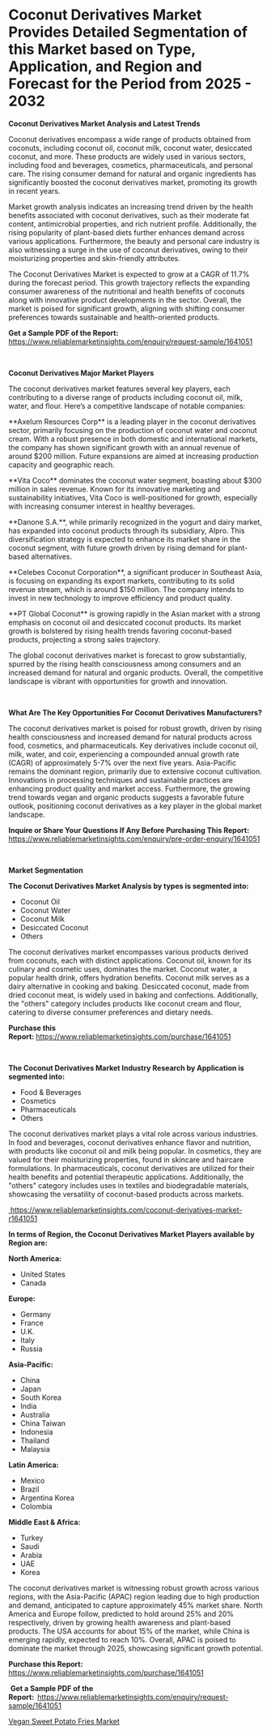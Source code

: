 <p><h1>Coconut Derivatives Market Provides Detailed Segmentation of this Market based on Type, Application, and Region and Forecast for the Period from 2025 - 2032</h1></p><p><strong>Coconut Derivatives Market Analysis and Latest Trends</strong></p>
<p><p>Coconut derivatives encompass a wide range of products obtained from coconuts, including coconut oil, coconut milk, coconut water, desiccated coconut, and more. These products are widely used in various sectors, including food and beverages, cosmetics, pharmaceuticals, and personal care. The rising consumer demand for natural and organic ingredients has significantly boosted the coconut derivatives market, promoting its growth in recent years.</p><p>Market growth analysis indicates an increasing trend driven by the health benefits associated with coconut derivatives, such as their moderate fat content, antimicrobial properties, and rich nutrient profile. Additionally, the rising popularity of plant-based diets further enhances demand across various applications. Furthermore, the beauty and personal care industry is also witnessing a surge in the use of coconut derivatives, owing to their moisturizing properties and skin-friendly attributes.</p><p>The Coconut Derivatives Market is expected to grow at a CAGR of 11.7% during the forecast period. This growth trajectory reflects the expanding consumer awareness of the nutritional and health benefits of coconuts along with innovative product developments in the sector. Overall, the market is poised for significant growth, aligning with shifting consumer preferences towards sustainable and health-oriented products.</p></p>
<p><strong>Get a Sample PDF of the Report:&nbsp;</strong> <a href="https://www.reliablemarketinsights.com/enquiry/request-sample/1641051?utm_campaign=2669&utm_medium=2&utm_source=Github&utm_content=ia&utm_term=07042025&utm_id=coconut-derivatives">https://www.reliablemarketinsights.com/enquiry/request-sample/1641051</a></p>
<p>&nbsp;</p>
<p><strong>Coconut Derivatives Major Market Players</strong></p>
<p><p>The coconut derivatives market features several key players, each contributing to a diverse range of products including coconut oil, milk, water, and flour. Here’s a competitive landscape of notable companies:</p><p>**Axelum Resources Corp** is a leading player in the coconut derivatives sector, primarily focusing on the production of coconut water and coconut cream. With a robust presence in both domestic and international markets, the company has shown significant growth with an annual revenue of around $200 million. Future expansions are aimed at increasing production capacity and geographic reach.</p><p>**Vita Coco** dominates the coconut water segment, boasting about $300 million in sales revenue. Known for its innovative marketing and sustainability initiatives, Vita Coco is well-positioned for growth, especially with increasing consumer interest in healthy beverages.</p><p>**Danone S.A.**, while primarily recognized in the yogurt and dairy market, has expanded into coconut products through its subsidiary, Alpro. This diversification strategy is expected to enhance its market share in the coconut segment, with future growth driven by rising demand for plant-based alternatives.</p><p>**Celebes Coconut Corporation**, a significant producer in Southeast Asia, is focusing on expanding its export markets, contributing to its solid revenue stream, which is around $150 million. The company intends to invest in new technology to improve efficiency and product quality.</p><p>**PT Global Coconut** is growing rapidly in the Asian market with a strong emphasis on coconut oil and desiccated coconut products. Its market growth is bolstered by rising health trends favoring coconut-based products, projecting a strong sales trajectory.</p><p>The global coconut derivatives market is forecast to grow substantially, spurred by the rising health consciousness among consumers and an increased demand for natural and organic products. Overall, the competitive landscape is vibrant with opportunities for growth and innovation.</p></p>
<p>&nbsp;</p>
<p><strong>What Are The Key Opportunities For Coconut Derivatives Manufacturers?</strong></p>
<p><p>The coconut derivatives market is poised for robust growth, driven by rising health consciousness and increased demand for natural products across food, cosmetics, and pharmaceuticals. Key derivatives include coconut oil, milk, water, and coir, experiencing a compounded annual growth rate (CAGR) of approximately 5-7% over the next five years. Asia-Pacific remains the dominant region, primarily due to extensive coconut cultivation. Innovations in processing techniques and sustainable practices are enhancing product quality and market access. Furthermore, the growing trend towards vegan and organic products suggests a favorable future outlook, positioning coconut derivatives as a key player in the global market landscape.</p></p>
<p><strong>Inquire or Share Your Questions If Any Before Purchasing This Report:</strong> <a href="https://www.reliablemarketinsights.com/enquiry/pre-order-enquiry/1641051?utm_campaign=2669&utm_medium=2&utm_source=Github&utm_content=ia&utm_term=07042025&utm_id=coconut-derivatives">https://www.reliablemarketinsights.com/enquiry/pre-order-enquiry/1641051</a></p>
<p>&nbsp;</p>
<p><strong>Market Segmentation</strong></p>
<p><strong>The Coconut Derivatives Market Analysis by types is segmented into:</strong></p>
<p><ul><li>Coconut Oil</li><li>Coconut Water</li><li>Coconut Milk</li><li>Desiccated Coconut</li><li>Others</li></ul></p>
<p><p>The coconut derivatives market encompasses various products derived from coconuts, each with distinct applications. Coconut oil, known for its culinary and cosmetic uses, dominates the market. Coconut water, a popular health drink, offers hydration benefits. Coconut milk serves as a dairy alternative in cooking and baking. Desiccated coconut, made from dried coconut meat, is widely used in baking and confections. Additionally, the "others" category includes products like coconut cream and flour, catering to diverse consumer preferences and dietary needs.</p></p>
<p><strong>Purchase this Report:&nbsp;</strong><a href="https://www.reliablemarketinsights.com/purchase/1641051?utm_campaign=2669&utm_medium=2&utm_source=Github&utm_content=ia&utm_term=07042025&utm_id=coconut-derivatives">https://www.reliablemarketinsights.com/purchase/1641051</a></p>
<p>&nbsp;</p>
<p><strong>The Coconut Derivatives Market Industry Research by Application is segmented into:</strong></p>
<p><ul><li>Food & Beverages</li><li>Cosmetics</li><li>Pharmaceuticals</li><li>Others</li></ul></p>
<p><p>The coconut derivatives market plays a vital role across various industries. In food and beverages, coconut derivatives enhance flavor and nutrition, with products like coconut oil and milk being popular. In cosmetics, they are valued for their moisturizing properties, found in skincare and haircare formulations. In pharmaceuticals, coconut derivatives are utilized for their health benefits and potential therapeutic applications. Additionally, the "others" category includes uses in textiles and biodegradable materials, showcasing the versatility of coconut-based products across markets.</p></p>
<p><a href="https://www.reliablemarketinsights.com/coconut-derivatives-market-r1641051?utm_campaign=2669&utm_medium=2&utm_source=Github&utm_content=ia&utm_term=07042025&utm_id=coconut-derivatives">&nbsp;https://www.reliablemarketinsights.com/coconut-derivatives-market-r1641051</a></p>
<p><strong>In terms of Region, the Coconut Derivatives Market Players available by Region are:</strong></p>
<p>
    <p> <strong> North America: </strong>
        <ul>
            <li>United States</li>
            <li>Canada</li>
        </ul>
        </p> 
    <p> <strong> Europe: </strong>
        <ul>
            <li>Germany</li>
            <li>France</li>
            <li>U.K.</li>
            <li>Italy</li>
            <li>Russia</li>
        </ul>
        </p> 
    <p> <strong> Asia-Pacific: </strong>
        <ul>
            <li>China</li>
            <li>Japan</li>
            <li>South Korea</li>
            <li>India</li>
            <li>Australia</li>
            <li>China Taiwan</li>
            <li>Indonesia</li>
            <li>Thailand</li>
            <li>Malaysia</li>
        </ul>
        </p> 
    <p> <strong> Latin America: </strong>
        <ul>
            <li>Mexico</li>
            <li>Brazil</li>
            <li>Argentina Korea</li>
            <li>Colombia</li>
        </ul>
        </p> 
    <p> <strong> Middle East & Africa: </strong>
        <ul>
            <li>Turkey</li>
            <li>Saudi</li>
            <li>Arabia</li>
            <li>UAE</li>
            <li>Korea</li>
        </ul>
    </p>
    </p>
<p><p>The coconut derivatives market is witnessing robust growth across various regions, with the Asia-Pacific (APAC) region leading due to high production and demand, anticipated to capture approximately 45% market share. North America and Europe follow, predicted to hold around 25% and 20% respectively, driven by growing health awareness and plant-based products. The USA accounts for about 15% of the market, while China is emerging rapidly, expected to reach 10%. Overall, APAC is poised to dominate the market through 2025, showcasing significant growth potential.</p></p>
<p><strong>Purchase this Report: </strong><a href="https://www.reliablemarketinsights.com/purchase/1641051?utm_campaign=2669&utm_medium=2&utm_source=Github&utm_content=ia&utm_term=07042025&utm_id=coconut-derivatives">https://www.reliablemarketinsights.com/purchase/1641051</a></p>
<p>&nbsp;<strong>Get a Sample PDF of the Report:&nbsp;&nbsp;</strong><a href="https://www.reliablemarketinsights.com/enquiry/request-sample/1641051?utm_campaign=2669&utm_medium=2&utm_source=Github&utm_content=ia&utm_term=07042025&utm_id=coconut-derivatives">https://www.reliablemarketinsights.com/enquiry/request-sample/1641051</a></p>
<p><strong></strong></p>
<p><p><a href="https://github.com/qetelosooya/Market-Research-Report-List-1/blob/main/vegan-sweet-potato-fries-market.md?utm_campaign=2669&utm_medium=2&utm_source=Github&utm_content=ia&utm_term=07042025&utm_id=coconut-derivatives">Vegan Sweet Potato Fries Market</a></p></p>